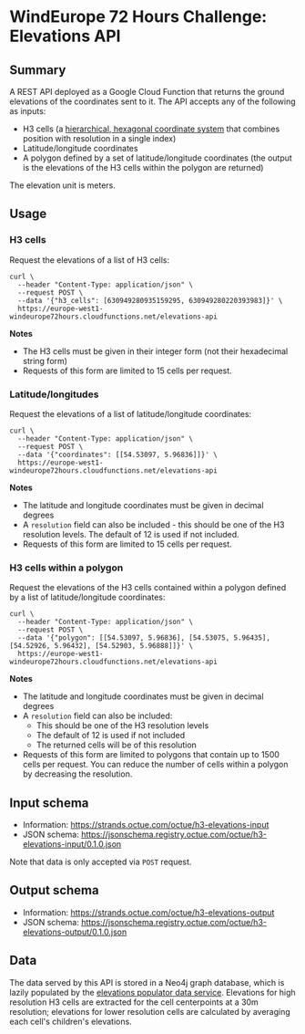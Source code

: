 # WindEurope 72 Hours Challenge: Elevations API

## Summary

A REST API deployed as a Google Cloud Function that returns the ground elevations of the coordinates sent to it.
The API accepts any of the following as inputs:

- H3 cells (a [hierarchical, hexagonal coordinate system](https://h3geo.org/) that combines position with resolution in
  a single index)
- Latitude/longitude coordinates
- A polygon defined by a set of latitude/longitude coordinates (the output is the elevations of the H3 cells within the
  polygon are returned)

The elevation unit is meters.

## Usage

### H3 cells

Request the elevations of a list of H3 cells:

```shell
curl \
  --header "Content-Type: application/json" \
  --request POST \
  --data '{"h3_cells": [630949280935159295, 630949280220393983]}' \
  https://europe-west1-windeurope72hours.cloudfunctions.net/elevations-api
```

**Notes**

- The H3 cells must be given in their integer form (not their hexadecimal string form)
- Requests of this form are limited to 15 cells per request.

### Latitude/longitudes

Request the elevations of a list of latitude/longitude coordinates:

```shell
curl \
  --header "Content-Type: application/json" \
  --request POST \
  --data '{"coordinates": [[54.53097, 5.96836]]}' \
  https://europe-west1-windeurope72hours.cloudfunctions.net/elevations-api
```

**Notes**

- The latitude and longitude coordinates must be given in decimal degrees
- A `resolution` field can also be included - this should be one of the H3 resolution levels. The default of 12 is used if
  not included.
- Requests of this form are limited to 15 cells per request.

### H3 cells within a polygon

Request the elevations of the H3 cells contained within a polygon defined by a list of latitude/longitude coordinates:

```shell
curl \
  --header "Content-Type: application/json" \
  --request POST \
  --data '{"polygon": [[54.53097, 5.96836], [54.53075, 5.96435], [54.52926, 5.96432], [54.52903, 5.96888]]}' \
  https://europe-west1-windeurope72hours.cloudfunctions.net/elevations-api
```

**Notes**

- The latitude and longitude coordinates must be given in decimal degrees
- A `resolution` field can also be included:
  - This should be one of the H3 resolution levels
  - The default of 12 is used if not included
  - The returned cells will be of this resolution
- Requests of this form are limited to polygons that contain up to 1500 cells per request. You can reduce the number of
  cells within a polygon by decreasing the resolution.

## Input schema

- Information: https://strands.octue.com/octue/h3-elevations-input
- JSON schema: https://jsonschema.registry.octue.com/octue/h3-elevations-input/0.1.0.json

Note that data is only accepted via `POST` request.

## Output schema

- Information: https://strands.octue.com/octue/h3-elevations-output
- JSON schema: https://jsonschema.registry.octue.com/octue/h3-elevations-output/0.1.0.json

## Data

The data served by this API is stored in a Neo4j graph database, which is lazily populated by the [elevations populator
data service](https://github.com/octue/windeurope72hours-elevations-populator). Elevations for high resolution H3 cells
are extracted for the cell centerpoints at a 30m resolution; elevations for lower resolution cells are calculated by
averaging each cell's children's elevations.
